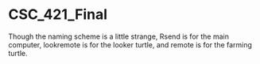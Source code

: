 # CSC_421_Final
Though the naming scheme is a little strange, Rsend is for the main computer, lookremote is for the looker turtle, and remote is for the farming turtle.
